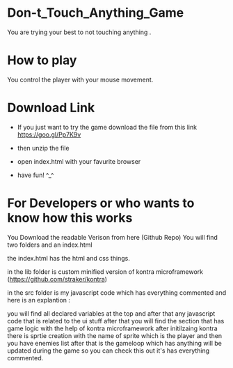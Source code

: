 # Don-t_Touch_Anything_Game
You are trying your best to not touching anything .

# How to play 
You control the player with your mouse movement.
# Download Link 
- If you just want to try the game download the file from this link 
https://goo.gl/Pp7K9v
- then unzip the file 

- open index.html with your favurite browser 

- have fun! ^_^
# For Developers or who wants to know how this works
You Download the readable Verison from here (Github Repo) 
You will find two folders and an index.html 

the index.html has the html and css things.

in the lib folder is custom minified version of kontra microframework (https://github.com/straker/kontra)

in the src folder is my javascript code which has everything commented and here is an explantion :

you will find all declared variables at the top and after that any javascript code that is related to the ui stuff after that you will find the section that has game logic with the help of kontra microframework after initilzaing kontra there is sprtie creation with the name of sprite which is the player and then you have enemies list after that is the gameloop which has anything will be updated during the game so you can check this out it's has everything commented. 
